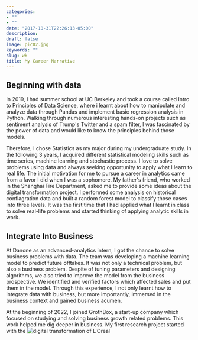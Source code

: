 ```yaml
---
categories:
- ""
- ""
date: "2017-10-31T22:26:13-05:00"
description: 
draft: false
image: pic02.jpg
keywords: ""
slug: wk
title: My Career Narrative
---
```


## Beginning with data

In 2019, I had summer school at UC Berkeley and took a course called Intro to Principles of Data Science, where i learnt about how to manipulate and analyze data through Pandas and implement basic regression analysis in Python. Walking through numerous interesting hands-on projects such as sentiment analysis of Trump's Twitter and a spam filter, I was fascinated by the power of data and would like to know the principles behind those models. 

Therefore, I chose Statistics as my major during my undergraduate study. In the following 3 years, I acquired different statistical modeling skills such as time series, machine learning and stochastic process. I love to solve problems using data and always seeking opportunity to apply what I learn to real life. The initial motivation for me to pursue a career in analytics came from a favor I did when I was a sophomore. My father's friend, who worked in the Shanghai Fire Department, asked me to provide some ideas about the digital transformation project. I performed some analysis on historical conflagration data and built a random forest model to classify those cases into three levels. It was the first time that I had applied what I learnt in class to solve real-life problems and started thinking of applying analytic skills in work.

## Integrate Into Business

At Danone as an advanced-analytics intern, I got the chance to solve business problems with data. The team was developing a machine learning model to predict future offtakes. It was not only a technical problem, but also a business problem. Despite of tuning parameters and designing algorithms, we also tried to improve the model from the business prospective. We identified and verified factors which affected sales and put them in the model. Through this experience, I not only learnt how to integrate data with business, but more importantly, immersed in the business context and gained business acumen. 

At the beginning of 2022, I joined GrothBox, a start-up company which focused on studying and solving business growth related problems. This work helped me dig deeper in business. My first research project started with the ![digital transformation of L'Oreal](https://mp.weixin.qq.com/s/DQMCA4JE3KQpGp68E7I77Q)